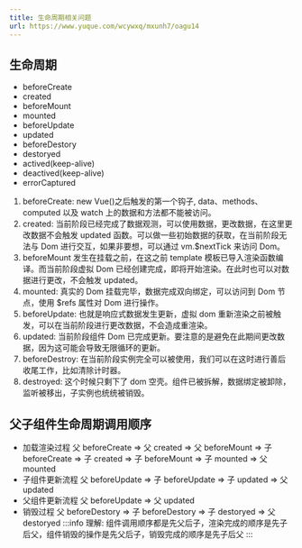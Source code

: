 ```yaml
---
title: 生命周期相关问题
url: https://www.yuque.com/wcywxq/mxunh7/oagu14
---
```


<a name="EPmJD"></a>

## 生命周期

- beforeCreate
- created
- beforeMount
- mounted
- beforeUpdate
- updated
- beforeDestory
- destoryed
- actived(keep-alive)
- deactived(keep-alive)
- errorCaptured

1. beforeCreate: new Vue()之后触发的第一个钩子, data、methods、computed 以及 watch 上的数据和方法都不能被访问。
2. created: 当前阶段已经完成了数据观测，可以使用数据，更改数据，在这里更改数据不会触发 updated 函数。可以做一些初始数据的获取，在当前阶段无法与 Dom 进行交互，如果非要想，可以通过 vm.$nextTick 来访问 Dom。
3. beforeMount 发生在挂载之前，在这之前 template 模板已导入渲染函数编译。而当前阶段虚拟 Dom 已经创建完成，即将开始渲染。在此时也可以对数据进行更改，不会触发 updated。
4. mounted: 真实的 Dom 挂载完毕，数据完成双向绑定，可以访问到 Dom 节点，使用 $refs 属性对 Dom 进行操作。
5. beforeUpdate: 也就是响应式数据发生更新，虚拟 dom 重新渲染之前被触发，可以在当前阶段进行更改数据，不会造成重渲染。
6. updated: 当前阶段组件 Dom 已完成更新。要注意的是避免在此期间更改数据，因为这可能会导致无限循环的更新。
7. beforeDestroy: 在当前阶段实例完全可以被使用，我们可以在这时进行善后收尾工作，比如清除计时器。
8. destroyed: 这个时候只剩下了 dom 空壳。组件已被拆解，数据绑定被卸除，监听被移出，子实例也统统被销毁。 <a name="SIEHu"></a>

## 父子组件生命周期调用顺序

- 加载渲染过程
  父 beforeCreate => 父 created => 父 beforeMount => 子 beforeCreate => 子 created => 子 beforeMount => 子 mounted => 父 mounted
- 子组件更新流程
  父 beforeUpdate => 子 beforeUpdate => 子 updated => 父 updated
- 父组件更新流程
  父 beforeUpdate => 父 updated
- 销毁过程
  父 beforeDestory => 子 beforeDestory => 子 destoryed => 父 destoryed
  :::info
  理解: 组件调用顺序都是先父后子，渲染完成的顺序是先子后父，组件销毁的操作是先父后子，销毁完成的顺序是先子后父
  :::

